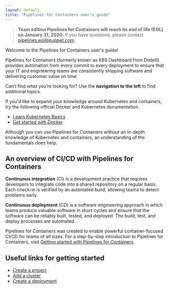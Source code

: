 ```yaml
---
layout: default
title: "Pipelines for Containers user's guide"
--- 
```


> **Team edition Pipelines for Containers will reach its end of life (EOL) on January 31, 2020.** If you have questions, please contact pipelines.eol@puppet.com.

Welcome to the Pipelines for Containers user's guide!

Pipelines for Containers (formerly known as K8S Dashboard from Distelli) provides automation from every commit to every deployment to ensure that your IT and engineering teams are consistently shipping software and delivering customer value on time.

Can’t find what you’re looking for? Use the **navigation to the left** to find additional topics.

If you'd like to expand your knowledge around Kubernetes and containers, try the following official Docker and Kubernetes documentation. 
* <a href="https://kubernetes.io/docs/tutorials/kubernetes-basics/" target="_blank">Learn Kubernetes Basics</a>
* <a href="https://docs.docker.com/get-started/" target="_blank">Get started with Docker</a>

Although you can use Pipelines for Containers without an in-depth knowledge of Kubernetes and containers, an understanding of the fundamentals does help.  

## An overview of CI/CD with Pipelines for Containers

**Continuous integration** (CI) is a development practice that requires developers to integrate code into a shared repository on a regular basis. Each check-in is verified by an automated build, allowing teams to detect problems early.

**Continuous deployment** (CD) is a software engineering approach in which teams produce valuable software in short cycles and ensure that the software can be reliably built, tested, and deployed. The build, test, and deploy processes are automated.

Pipelines for Containers was created to enable powerful container-focused CI/CD for teams of all sizes. For a step-by-step introduction to Pipelines for Containers, visit [Getting started with Pipelines for Containers](./gs_overview.html). 

## Useful links for getting started

* [Create a project](./project.html)
* [Add a cluster](./cluster-add.html)
* [Create a deployment](./project.html)

